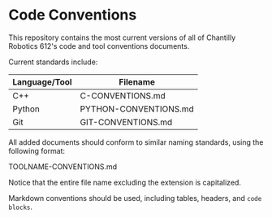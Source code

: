 # Code Conventions

This repository contains the most current versions of all of Chantilly Robotics
612's code and tool conventions documents.

Current standards include:

| Language/Tool | Filename              |
|---------------|-----------------------|
| C++           | C-CONVENTIONS.md      |
| Python        | PYTHON-CONVENTIONS.md |
| Git           | GIT-CONVENTIONS.md    |


All added documents should conform to similar naming standards, using the 
following format:

  TOOLNAME-CONVENTIONS.md

Notice that the entire file name excluding the extension is capitalized.

Markdown conventions should be used, including tables, headers, and `code blocks`.
